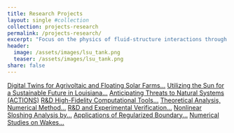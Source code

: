 ```yaml
---
title: Research Projects
layout: single #collection
collection: projects-research
permalink: /projects-research/
excerpt: "Focus on the physics of fluid-structure interactions through numerical and experimental approaches."
header:
  image: /assets/images/lsu_tank.png
  teaser: /assets/images/lsu_tank.png
share: false
---
```


<div class="project-links-flex">
  <a href="./1_digitaltwin/">Digital Twins for Agrivoltaic and Floating Solar Farms...</a>
  <a href="./2_solardeploy/">Utilizing the Sun for a Sustainable Future in Louisiana...</a>
  <a href="./3_mangrove/">Anticipating Threats to Natural Systems (ACTIONS)</a>
  <a href="./4_proteus/">R&D High-Fidelity Computational Tools...</a>
  <a href="./5_pmtld/">Theoretical Analysis, Numerical Method...</a>
  <a href="./6_nes/">R&D and Experimental Verification...</a>
  <a href="./7_sloshing/">Nonlinear Sloshing Analysis by...</a>
  <a href="./8_rbim/">Applications of Regularized Boundary...</a>
  <a href="./9_airfoilwake/">Numerical Studies on Wakes...</a>
</div>

